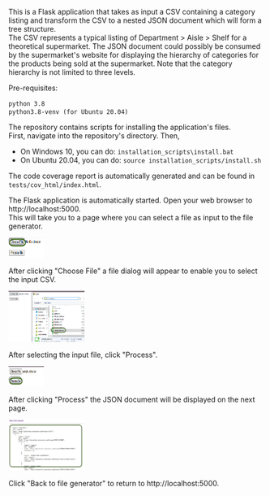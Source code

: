 This is a Flask application that takes as input a CSV containing a category listing
and transform the CSV to a nested JSON document which will form a tree structure.  
The CSV represents a typical listing of Department > Aisle > Shelf for a theoretical 
supermarket.  The JSON document could possibly be consumed by the supermarket's website
for displaying the hierarchy of categories for the products being sold at the supermarket.
Note that the category hierarchy is not limited to three levels.

Pre-requisites:

    python 3.8
    python3.8-venv (for Ubuntu 20.04)

The repository contains scripts for installing the application's files.  
First, navigate into the repository's directory.  Then,

- On Windows 10, you can do: `installation_scripts\install.bat`
- On Ubuntu 20.04, you can do: `source installation_scripts/install.sh`

The code coverage report is automatically generated and can be found in `tests/cov_html/index.html`.

The Flask application is automatically started.  Open your web browser to http://localhost:5000.  
This will take you to a page where you can select a file as input to the file generator.

<img src="images/1 - start.jpg" width="70" height="40"/>

After clicking "Choose File" a file dialog will appear to enable you to select the input CSV.

<img src="images/2 - file selection.jpg" width="150" height="100"/>

After selecting the input file, click "Process".

<img src="images/3 - process.jpg" width="70" height="40"/>

After clicking "Process" the JSON document will be displayed on the next page.

<img src="images/4 - results.jpg" width="150" height="100"/>

Click "Back to file generator" to return to http://localhost:5000.


